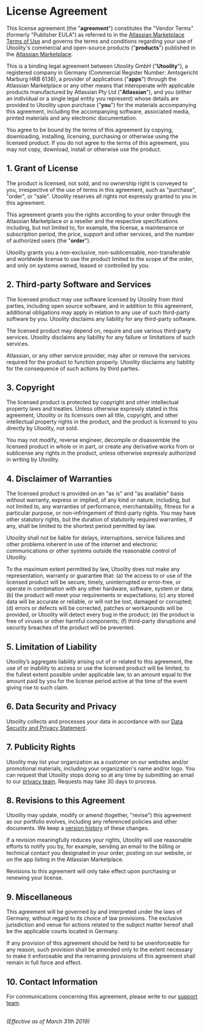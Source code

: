 ﻿# License Agreement

This license agreement (the "**agreement**") constitutes the "Vendor Terms" (formerly "Publisher EULA") as referred to in the [Atlassian Marketplace Terms of Use](https://www.atlassian.com/licensing/marketplace/termsofuse) and governs the terms and conditions regarding your use of Utoolity's commercial and open-source products ("**products**") published in the [Atlassian Marketplace](https://marketplace.atlassian.com/).

This is a binding legal agreement between Utoolity GmbH ("**Utoolity**"), a registered company in Germany (Commercial Register Number: Amtsgericht Marburg HRB 6136), a provider of applications ("**apps**") through the Atlassian Marketplace or any other means that interoperate with applicable products manufactured by Atlassian Pty Ltd ("**Atlassian**"), and you (either an individual or a single legal entity you represent) whose details are provided to Utoolity upon purchase ("**you**") for the materials accompanying this agreement, including the accompanying software, associated media, printed materials and any electronic documentation.

You agree to be bound by the terms of this agreement by copying, downloading, installing, licensing, purchasing or otherwise using the licensed product. If you do not agree to the terms of this agreement, you may not copy, download, install or otherwise use the product.

## 1. Grant of License

The product is licensed, not sold, and no ownership right is conveyed to you, irrespective of the use of terms in this agreement, such as "purchase", "order", or "sale". Utoolity reserves all rights not expressly granted to you in this agreement.

This agreement grants you the rights according to your order through the Atlassian Marketplace or a reseller and the respective specifications including, but not limited to, for example, the license, a maintenance or subscription period, the price, support and other services, and the number of authorized users (the "**order**").

Utoolity grants you a non-exclusive, non-sublicensable, non-transferable and worldwide license to use the product limited to the scope of the order, and only on systems owned, leased or controlled by you.

## 2. Third-party Software and Services

The licensed product may use software licensed by Utoolity from third parties, including open source software, and in addition to this agreement, additional obligations may apply in relation to any use of such third-party software by you. Utoolity disclaims any liability for any third-party software.

The licensed product may depend on, require and use various third-party services. Utoolity disclaims any liability for any failure or limitations of such services.

Atlassian, or any other service provider, may alter or remove the services required for the product to function properly. Utoolity disclaims any liability for the consequence of such actions by third parties.

## 3. Copyright

The licensed product is protected by copyright and other intellectual property laws and treaties. Unless otherwise expressly stated in this agreement, Utoolity or its licensors own all title, copyright, and other intellectual property rights in the product, and the product is licensed to you directly by Utoolity, not sold.

You may not modify, reverse engineer, decompile or disassemble the licensed product in whole or in part, or create any derivative works from or sublicense any rights in the product, unless otherwise expressly authorized in writing by Utoolity.

## 4. Disclaimer of Warranties

The licensed product is provided on an "as is" and "as available" basis without warranty, express or implied, of any kind or nature, including, but not limited to, any warranties of performance, merchantability, fitness for a particular purpose, or non-infringement of third-party rights. You may have other statutory rights, but the duration of statutorily required warranties, if any, shall be limited to the shortest period permitted by law.

Utoolity shall not be liable for delays, interruptions, service failures and other problems inherent in use of the internet and electronic communications or other systems outside the reasonable control of Utoolity.

To the maximum extent permitted by law, Utoolity does not make any representation, warranty or guarantee that: (a) the access to or use of the licensed product will be secure, timely, uninterrupted or error-free, or operate in combination with any other hardware, software, system or data; (b) the product will meet your requirements or expectations; (c) any stored data will be accurate or reliable, or will not be lost, damaged or corrupted; (d) errors or defects will be corrected, patches or workarounds will be provided, or Utoolity will detect every bug in the product; (e) the product is free of viruses or other harmful components; (f) third-party disruptions and security breaches of the product will be prevented.

## 5. Limitation of Liability

Utoolity’s aggregate liability arising out of or related to this agreement, the use of or inability to access or use the licensed product will be limited, to the fullest extent possible under applicable law, to an amount equal to the amount paid by you for the license period active at the time of the event giving rise to such claim.

## 6. Data Security and Privacy

Utoolity collects and processes your data in accordance with our [Data Security and Privacy Statement]({filename}/trust/data-security-and-privacy.md).

## 7. Publicity Rights

Utoolity may list your organization as a customer on our websites and/or promotional materials, including your organization's name and/or logo. You can request that Utoolity stops doing so at any time by submitting an email to our [privacy team](mailto:privacy@utoolity.net). Requests may take 30 days to process.

## 8. Revisions to this Agreement

Utoolity may update, modify or amend (together, "revise") this agreement as our portfolio evolves, including any referenced policies and other documents. We keep a [version history](https://github.com/utoolity/utoolity-trust/blob/main/apps/atlassian/license-agreement.md) of these changes.

If a revision meaningfully reduces your rights, Utoolity will use reasonable efforts to notify you by, for example, sending an email to the billing or technical contact you designated in your order, posting on our website, or on the app listing in the Atlassian Marketplace.

Revisions to this agreement will only take effect upon purchasing or renewing your license.

## 9. Miscellaneous

This agreement will be governed by and interpreted under the laws of Germany, without regard to its choice of law provisions. The exclusive jurisdiction and venue for actions related to the subject matter hereof shall be the applicable courts located in Germany.

If any provision of this agreement should be held to be unenforceable for any reason, such provision shall be amended only to the extent necessary to make it enforceable and the remaining provisions of this agreement shall remain in full force and effect.

## 10. Contact Information

For communications concerning this agreement, please write to our [support team](mailto:support@utoolity.net).

<br>*(Effective as of March 31th 2019)*

